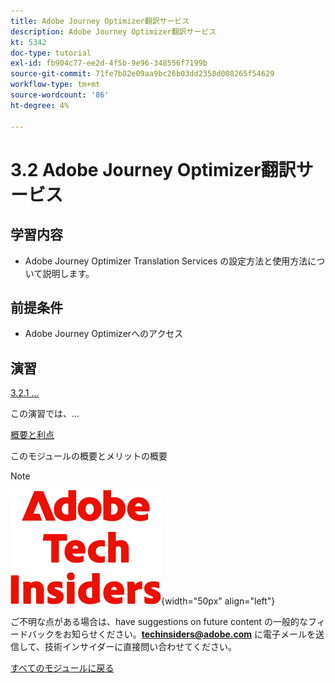 ```yaml
---
title: Adobe Journey Optimizer翻訳サービス
description: Adobe Journey Optimizer翻訳サービス
kt: 5342
doc-type: tutorial
exl-id: fb904c77-ee2d-4f5b-9e96-348556f7199b
source-git-commit: 71fe7b82e09aa9bc26b03dd2358d008265f54629
workflow-type: tm+mt
source-wordcount: '86'
ht-degree: 4%

---
```


# 3.2 Adobe Journey Optimizer翻訳サービス

## 学習内容

- Adobe Journey Optimizer Translation Services の設定方法と使用方法について説明します。

## 前提条件

- Adobe Journey Optimizerへのアクセス

## 演習

[3.2.1 ...](./ex1.md)

この演習では、...

[概要と利点](./summary.md)

このモジュールの概要とメリットの概要

>[!NOTE]
>
>![ 技術インサイダー ](./../../../assets/images/techinsiders.png){width="50px" align="left"}
>
>ご不明な点がある場合は、have suggestions on future content の一般的なフィードバックをお知らせください。**techinsiders@adobe.com** に電子メールを送信して、技術インサイダーに直接問い合わせてください。

[すべてのモジュールに戻る](../../../overview.md)

